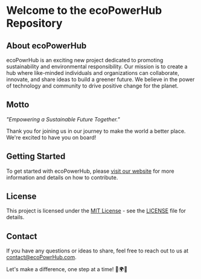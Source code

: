 # Welcome to the ecoPowerHub Repository


## About ecoPowerHub

ecoPowrHub is an exciting new project dedicated to promoting sustainability and environmental responsibility. Our mission is to create a hub where like-minded individuals and organizations can collaborate, innovate, and share ideas to build a greener future. We believe in the power of technology and community to drive positive change for the planet.

## Motto

*"Empowering a Sustainable Future Together."*

Thank you for joining us in our journey to make the world a better place. We're excited to have you on board!

## Getting Started

To get started with ecoPowerHub, please [visit our website](https://www.ecoPowrHub.com) for more information and details on how to contribute.

## License

This project is licensed under the [MIT License](LICENSE) - see the [LICENSE](LICENSE) file for details.

## Contact

If you have any questions or ideas to share, feel free to reach out to us at contact@ecoPowrHub.com.

Let's make a difference, one step at a time! 🌱🌍💡